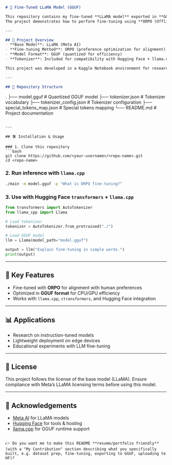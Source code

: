 ```markdown
# 🦙 Fine-Tuned LLaMA Model (GGUF)

This repository contains my fine-tuned **LLaMA model** exported in **GGUF format**, along with the tokenizer files.  
The project demonstrates how to perform fine-tuning using **ORPO (Offline Reinforcement Preference Optimization)** and deploy the model efficiently with **GGUF** for inference using `llama.cpp` and other lightweight runtimes.

---

## 🚀 Project Overview
- **Base Model**: LLaMA (Meta AI)  
- **Fine-tuning Method**: ORPO (preference optimization for alignment)  
- **Model Format**: GGUF (quantized for efficiency)  
- **Tokenizer**: Included for compatibility with Hugging Face + llama.cpp  

This project was developed in a Kaggle Notebook environment for research and experimentation.

---

## 📂 Repository Structure
```

.
├── model.gguf                # Quantized GGUF model
├── tokenizer.json            # Tokenizer vocabulary
├── tokenizer\_config.json     # Tokenizer configuration
├── special\_tokens\_map.json   # Special tokens mapping
└── README.md                 # Project documentation

````

---

## 🛠️ Installation & Usage

### 1. Clone this repository
```bash
git clone https://github.com/<your-username>/<repo-name>.git
cd <repo-name>
````

### 2. Run inference with `llama.cpp`

```bash
./main -m model.gguf -p "What is ORPO fine-tuning?"
```

### 3. Use with Hugging Face `transformers` + `llama.cpp`

```python
from transformers import AutoTokenizer
from llama_cpp import Llama

# Load tokenizer
tokenizer = AutoTokenizer.from_pretrained("./")

# Load GGUF model
llm = Llama(model_path="model.gguf")

output = llm("Explain fine-tuning in simple words.")
print(output)
```

---

## 🎯 Key Features

* Fine-tuned with **ORPO** for alignment with human preferences
* Optimized in **GGUF format** for CPU/GPU efficiency
* Works with `llama.cpp`, `ctransformers`, and Hugging Face integration

---

## 📊 Applications

* Research on instruction-tuned models
* Lightweight deployment on edge devices
* Educational experiments with LLM fine-tuning

---

## 📜 License

This project follows the license of the base model (LLaMA).
Ensure compliance with Meta’s LLaMA licensing terms before using this model.

---

## 🙌 Acknowledgements

* [Meta AI](https://ai.meta.com/) for LLaMA models
* [Hugging Face](https://huggingface.co/) for tools & hosting
* [llama.cpp](https://github.com/ggerganov/llama.cpp) for GGUF runtime support

```

👉 Do you want me to make this README **resume/portfolio friendly** (with a "My Contribution" section describing what you specifically built, e.g. dataset prep, fine-tuning, exporting to GGUF, uploading to HF)?
```
